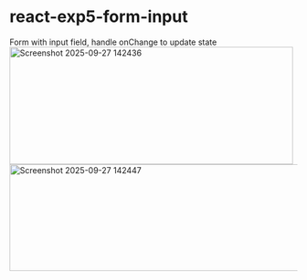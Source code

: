 # react-exp5-form-input
Form with input field, handle onChange to update state
<img width="496" height="206" alt="Screenshot 2025-09-27 142436" src="https://github.com/user-attachments/assets/efb00379-87a6-484f-afd7-9b6382d92388" />
<img width="508" height="187" alt="Screenshot 2025-09-27 142447" src="https://github.com/user-attachments/assets/06b128a0-2c48-47b8-b973-cd3ad55d923f" />
